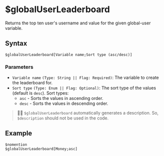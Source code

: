 # $globalUserLeaderboard
Returns the top ten user's username and value for the given global-user variable.

## Syntax
```
$globalUserLeaderboard[Variable name;Sort type (asc/desc)]
```

### Parameters
- `Variable name` `(Type: String || Flag: Required)`: The variable to create the leaderboard for.
- `Sort type` `(Type: Enum || Flag: Optional)`: The sort type of the values (default is `desc`). Sort types:
  - `asc` - Sorts the values in ascending order.
  - `desc` - Sorts the values in descending order.

> 🧙‍♂️ `$globalUserLeaderboard` automatically generates a description. So, `$description` should not be used in the code.

## Example
```
$nomention
$globalUserLeaderboard[Money;asc]
```
